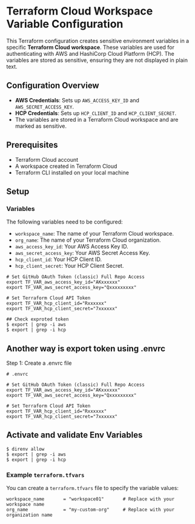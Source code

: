 # Terraform Cloud Workspace Variable Configuration

This Terraform configuration creates sensitive environment variables in a specific **Terraform Cloud workspace**. These variables are used for authenticating with AWS and HashiCorp Cloud Platform (HCP). The variables are stored as sensitive, ensuring they are not displayed in plain text.

## Configuration Overview

- **AWS Credentials**: Sets up `AWS_ACCESS_KEY_ID` and `AWS_SECRET_ACCESS_KEY`.
- **HCP Credentials**: Sets up `HCP_CLIENT_ID` and `HCP_CLIENT_SECRET`.
- The variables are stored in a Terraform Cloud workspace and are marked as sensitive.

## Prerequisites

- Terraform Cloud account
- A workspace created in Terraform Cloud
- Terraform CLI installed on your local machine

## Setup

### Variables

The following variables need to be configured:

- `workspace_name`: The name of your Terraform Cloud workspace.
- `org_name`: The name of your Terraform Cloud organization.
- `aws_access_key_id`: Your AWS Access Key ID.
- `aws_secret_access_key`: Your AWS Secret Access Key.
- `hcp_client_id`: Your HCP Client ID.
- `hcp_client_secret`: Your HCP Client Secret.


```
# Set GitHub OAuth Token (classic) Full Repo Access
export TF_VAR_aws_access_key_id="AKxxxxxx"
export TF_VAR_aws_secret_access_key="Qxxxxxxxxx"

# Set Terraform Cloud API Token
export TF_VAR_hcp_client_id="Rxxxxxx"
export TF_VAR_hcp_client_secret="7xxxxxx"

## Check exproted token
$ export | grep -i aws
$ export | grep -i hcp
```

## Another way is export token using .envrc
Step 1: Create a .envrc file
```
# .envrc

# Set GitHub OAuth Token (classic) Full Repo Access
export TF_VAR_aws_access_key_id="AKxxxxxx"
export TF_VAR_aws_secret_access_key="Qxxxxxxxxx"

# Set Terraform Cloud API Token
export TF_VAR_hcp_client_id="Rxxxxxx"
export TF_VAR_hcp_client_secret="7xxxxxx"

```
## Activate and validate Env Variables
```
$ direnv allow
$ export | grep -i aws
$ export | grep -i hcp
```
### Example `terraform.tfvars`

You can create a `terraform.tfvars` file to specify the variable values:

```hcl
workspace_name       = "workspace01"       # Replace with your workspace name
org_name             = "my-custom-org"     # Replace with your organization name
